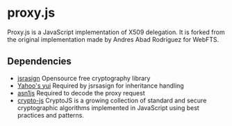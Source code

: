 proxy.js
========

Proxy.js is a JavaScript implementation of X509 delegation. It is forked from the original implementation made by
Andres Abad Rodríguez for WebFTS.

## Dependencies

* [jsrasign](https://github.com/kjur/jsrsasign/) Opensource free cryptography library
* [Yahoo's yui](https://yuilibrary.com/) Required by jsrsasign for inheritance handling
* [asn1js](https://github.com/lapo-luchini/asn1js) Required to decode the proxy request
* [crypto-js](code.google.com/p/crypto-js) CryptoJS is a growing collection of standard and secure
cryptographic algorithms implemented in JavaScript using best practices and patterns.